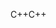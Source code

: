 <span data-ttu-id="7934e-101">C++</span><span class="sxs-lookup"><span data-stu-id="7934e-101">C++</span></span>
